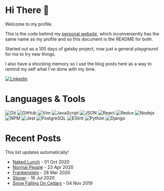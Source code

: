 # Hi There 🐙
Welcome to my profile.

This is the code behind my [personal website](https://www.phil-barber.uk), which
inconveniently has the same name as my profile and so this document is the
README for both.

Started out as a 100 days of gatsby project, now just a general playground for me to try new things.

I also have a shocking memory so I use the blog posts here as a way to remind my self what I've done with my time.


[![Linkedin](https://img.shields.io/badge/LinkedIn-Phil%20Barber-blue?logo=Linkedin&logoColor=blue&labelColor=black)](https://www.linkedin.com/in/philip-barber-827581b1/)

# Languages & Tools
![Git](https://img.shields.io/badge/-Git-000000?style=flat&logo=git&logoColor=F05032&labelColor=ffffff)
![GitHub](https://img.shields.io/badge/-GitHub-000000?style=flat&logo=github&logoColor=000000&labelColor=ffffff)
![Vim](https://img.shields.io/badge/-Vim-000000?style=flat&logo=vim&labelColor=yellowgreen)
![JavaScript](https://img.shields.io/badge/-JavaScript-000000?style=flat&logo=javascript)
![JSON](https://img.shields.io/badge/-JSON-000000?style=flat&logo=JSON&logoColor=000000&labelColor=ffffff)
![React](https://img.shields.io/badge/-React-000000?style=flat&logo=react)
![Redux](https://img.shields.io/badge/-Redux-000000?style=flat&logo=redux&logoColor=764ABC&labelColor=ffffff)
![Nodejs](https://img.shields.io/badge/-Nodejs-000000?style=flat&logo=Node.js)
![NPM](https://img.shields.io/badge/-npm-000000?style=flat&logo=npm&labelColor=ffffff)
![Jest](https://img.shields.io/badge/-Jest-000000?style=flat&logo=Jest&logoColor=C21325&labelColor=ffffff)
![PostgreSQL](https://img.shields.io/badge/-PostgreSQL-000000?style=flat&logo=postgresql&logoColor=ffffff&labelColor=336791)
![ESlint](https://img.shields.io/badge/-ESlint-000000?style=flat&logo=ESlint&labelColor=4B32C3)
![Python](https://img.shields.io/badge/-Python-000000?style=flat&logo=python&labelColor=inactive)
![Django](https://img.shields.io/badge/-Django-000000?style=flat&logo=django&labelColor=darkgreen)

# Recent Posts
This list updates automatically!
<!-- recent posts start -->
* [Naked Lunch](http://phil-barber.uk/books/naked-lunch) - 01 Oct 2020
* [Normal People](http://phil-barber.uk/books/normal-people) - 23 Apr 2020
* [Frankenstein](http://phil-barber.uk/books/frankenstein) - 28 Mar 2020
* [Stoner](http://phil-barber.uk/books/stoner) - 18 Jul 2020
* [Snow Falling On Cedars](http://phil-barber.uk/books/snow-falling-on-cedars) - 04 Nov 2019
<!-- recent posts end -->
